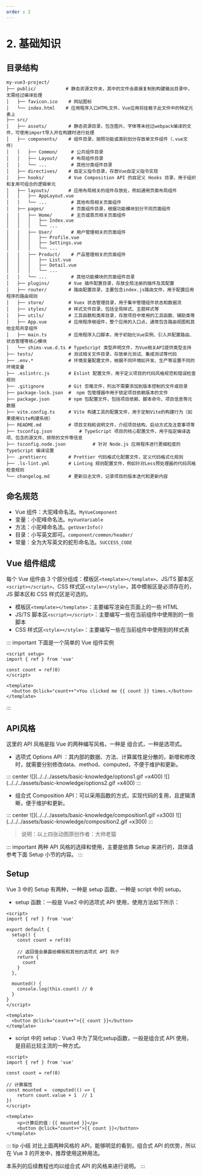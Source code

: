 ```yaml
---
order : 2
---
```

# 2. 基础知识

## 目录结构
```
my-vue3-project/
├── public/           # 静态资源文件夹，其中的文件会直接复制到构建输出目录中，无需经过编译处理
│   ├── favicon.ico    # 网站图标
│   └── index.html    # 应用程序入口HTML文件，Vue应用将挂载于此文件中的特定元素上
├── src/
│   ├── assets/        # 静态资源目录，包含图片、字体等未经过webpack编译的文件，可使用import导入并在构建时进行处理
│   ├── components/    # 组件目录，按照功能或类别划分存放单文件组件（.vue文件）
│   │   ├── Common/     # 公共组件目录
│   │   ├── Layout/     # 布局组件目录
│   │   └── ...         # 其他分类组件目录
│   ├── directives/    # 自定义指令目录，存放Vue自定义指令实现
│   ├── hooks/         # Vue Composition API 的自定义 Hooks 目录，用于组织和复用可组合的逻辑单元
│   ├── layouts/       # 应用布局相关的组件存放处，例如通用页面布局组件
│   │   ├── AppLayout.vue 
│   │   └── ...         # 其他布局相关页面组件
│   ├── pages/          # 页面组件目录，根据功能模块划分不同页面组件
│   │   ├── Home/       # 主页或首页相关页面组件
│   │   │   ├── Index.vue
│   │   │   └── ...
│   │   ├── User/       # 用户管理相关的页面组件
│   │   │   ├── Profile.vue
│   │   │   ├── Settings.vue
│   │   │   └── ...
│   │   ├── Product/    # 产品管理相关的页面组件
│   │   │   ├── List.vue
│   │   │   ├── Detail.vue
│   │   │   └── ...
│   │   └── ...         # 其他功能模块的页面组件目录
│   ├── plugins/       # Vue 插件配置目录，存放全局注册的插件及其配置
│   ├── router/        # 路由配置目录，主要包含index.js路由文件，用于配置应用程序的路由规则
│   ├── store/         # Vuex 状态管理目录，用于集中管理组件状态和数据流
│   ├── styles/        # 样式文件目录，包括全局样式、主题样式等
│   ├── utils/         # 工具函数和类库目录，存放项目中常用的工具函数、辅助类等
│   ├── App.vue        # 应用程序根组件，整个应用的入口点，通常包含路由视图和其他全局共享组件
│   ├── main.ts        # 应用程序入口脚本，用于初始化Vue实例、引入并配置路由、状态管理等核心模块
│   └── shims-vue.d.ts # TypeScript 类型声明文件，为Vue相关API提供类型支持
├── tests/             # 测试相关文件目录，存放单元测试、集成测试等代码
├── .env.*             # 环境变量配置文件，根据不同环境如开发、生产等设置不同的环境变量
├── .eslintrc.js       # Eslint 配置文件，用于定义项目的代码风格规范和错误检查规则
├── .gitignore         # Git 忽略文件，列出不需要添加到版本控制的文件或目录
├── package-lock.json  #  npm 包管理器中用于锁定项目依赖版本的文件
├── package.json       # npm 包配置文件，包括项目依赖、脚本命令、项目信息等元数据
├── vite.config.ts     # Vite 构建工具的配置文件，用于定制Vite的构建行为（如果使用Vite构建系统）
├── README.md          # 项目文档和说明文件，介绍项目结构、启动方式及注意事项等
├── tsconfig.json          # TypeScript 项目的核心配置文件，用于指定编译选项、包含的源文件、排除的文件等信息
├── tsconfig.node.json          # 针对 Node.js 应用程序进行更细粒度的 TypeScript 编译设置
├── .prettierrc        # Prettier 代码格式化配置文件，定义代码格式化规则
├── .ls-lint.yml       # Linting 规则配置文件，例如针对Less预处理器的代码风格检查规则
└── changelog.md       # 更新日志文件，记录项目的版本迭代和更新内容
```

## 命名规范

- Vue 组件：大驼峰命名法。`MyVueComponent`
- 变量：小驼峰命名法。`myVueVariable`
- 方法：小驼峰命名法。`getUserInfo()`
- 目录：小写英文即可。`component/common/header/`
- 常量：全为大写英文的蛇形命名法。`SUCCESS_CODE`

## Vue 组件组成

每个 Vue 组件由 3 个部分组成：模板区`<template></template>`、JS/TS 脚本区`<script></script>`、CSS 样式区`<style></style>`，其中模板区是必须存在的，JS 脚本区和 CSS 样式区是可选的。

- 模板区`<template></template>`：主要编写渲染在页面上的一些 HTML
- JS/TS 脚本区`<script></script>`：主要编写一些在当前组件中使用到的一些脚本
- CSS 样式区`<style></style>`：主要编写一些在当前组件中使用到的样式表

::: important 下面是一个简单的 Vue 组件实例
```vue
<script setup>
import { ref } from 'vue'

const count = ref(0)
</script>

<template>
  <button @click="count++">You clicked me {{ count }} times.</button>
</template>
```
:::

## API风格

这里的 API 风格是指 Vue 的两种编写风格，一种是 组合式，一种是选项式。

- 选项式 Options API ：其内部的数据、方法、计算属性是分散的，新增和修改时，就需要分别修改data、method、computed，不便于维护和更新。

::: center
![](../../../assets/basic-knowledge/options1.gif =x400) ![](../../../assets/basic-knowledge/options2.gif =x400) 
:::

- 组合式 Composition API：可以采用函数的方式，实现代码的复用，且逻辑清晰，便于维护和更新。

::: center
![](../../../assets/basic-knowledge/composition1.gif =x300) ![](../../../assets/basic-knowledge/composition2.gif =x300)
:::
> 说明：以上四张动图原创作者：大帅老猿

::: important 两种 API 风格的选择和使用，主要是依靠 Setup 来进行的，具体请参考下面 Setup 小节的内容。
:::

## Setup

Vue 3 中的 Setup 有两种，一种是 setup 函数，一种是 script 中的 setup。

- setup 函数：一般是 Vue2 中的选项式 API 使用，使用方法如下所示：

```vue
<script>
import { ref } from 'vue'

export default {
  setup() {
    const count = ref(0)

    // 返回值会暴露给模板和其他的选项式 API 钩子
    return {
      count
    }
  },

  mounted() {
    console.log(this.count) // 0
  }
}
</script>

<template>
  <button @click="count++">{{ count }}</button>
</template>
```

- script 中的 setup：Vue3 中为了简化setup函数，一般是组合式 API 使用，是目前比较主流的一种方式。

```vue
<script>
import { ref } from 'vue'

const count = ref(0)

// 计算属性
const mounted =  computed(() => {
    return count.value + 1  // 1
})
</script>

<template>
    <p>计算后的值：{{ mounted }}</p>
    <button @click="count++">{{ count }}</button>
</template>
```

::: tip 小结
对比上面两种风格的 API，能够明显的看到，组合式 API 的优势，所以在 Vue 3 的开发中，推荐使用这种用法。

本系列的后续教程也均以组合式 API 的风格来进行说明。
:::

